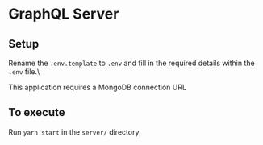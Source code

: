 # GraphQL Server

## Setup
Rename the `.env.template` to `.env` and fill in the required details within the `.env` file.\

This application requires a MongoDB connection URL
## To execute
Run `yarn start` in the `server/` directory